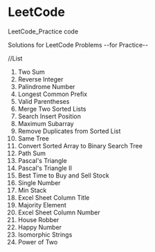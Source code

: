 # LeetCode
LeetCode_Practice code

Solutions for LeetCode Problems
--for Practice--

//List

1. Two Sum
7. Reverse Integer
9. Palindrome Number
14. Longest Common Prefix
20. Valid Parentheses
21. Merge Two Sorted Lists
35. Search Insert Position
53. Maximum Subarray
83. Remove Duplicates from Sorted List
100. Same Tree
108. Convert Sorted Array to Binary Search Tree
112. Path Sum
118. Pascal's Triangle
119. Pascal's Triangle II
121. Best Time to Buy and Sell Stock
136. Single Number
155. Min Stack
168. Excel Sheet Column Title
169. Majority Element
171. Excel Sheet Column Number
198. House Robber
202. Happy Number
205. Isomorphic Strings
231. Power of Two
